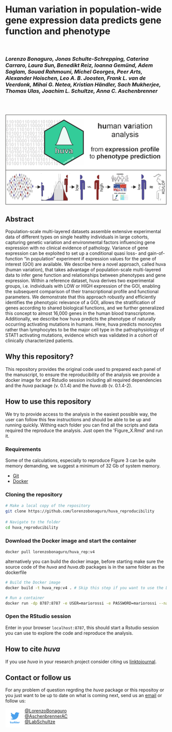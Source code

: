 # Human variation in population-wide gene expression data predicts gene function and phenotype
</br>
 
### *Lorenzo Bonaguro, Jonas Schulte-Schrepping, Caterina Carraro, Laura Sun, Benedikt Reiz, Ioanna Gemünd, Adem Saglam, Souad Rahmouni, Michel Georges, Peer Arts, Alexander Hoischen, Leo A. B. Joosten, Frank L. van de Veerdonk, Mihai G. Netea, Kristian Händler, Sach Mukherjee, Thomas Ulas, Joachim L. Schultze, Anna C. Aschenbrenner*

</br></br>


![image](./images/abstract.png)

## Abstract
Population-scale multi-layered datasets assemble extensive experimental data of different types on single healthy individuals in large cohorts, capturing genetic variation and environmental factors influencing gene expression with no clinical evidence of pathology. Variance of gene expression can be exploited to set up a conditional quasi loss- and gain-of-function “in population” experiment if expression values for the gene of interest (GOI) are available. We describe here a novel approach, called huva (human variation), that takes advantage of population-scale multi-layered data to infer gene function and relationships between phenotypes and gene expression. Within a reference dataset, huva derives two experimental groups, i.e. individuals with LOW or HIGH expression of the GOI, enabling the subsequent comparison of their transcriptional profile and functional parameters. We demonstrate that this approach robustly and efficiently identifies the phenotypic relevance of a GOI, allows the stratification of genes according to shared biological functions, and we further generalized this concept to almost 16,000 genes in the human blood transcriptome. Additionally, we describe how huva predicts the phenotype of naturally occurring activating mutations in humans. Here, huva predicts monocytes rather than lymphocytes to be the major cell type in the pathophysiology of STAT1 activating mutations, evidence which was validated in a cohort of clinically characterized patients.

## Why this repository?
This repository provides the original code used to prepared each panel of the manuscript, to ensure the reproducibility of the analysis we provide a docker image for and Rstudio session including all required dependencies and the *huva* package (v. 0.1.4) and the *huva.db* (v. 0.1.4-2).

## How to use this repository
We try to provide access to the analysis in the easiest possible way, the user can follow this few instructions and should be able to be up and running quickly. Withing each folder you can find all the scripts and data required the reproduce the analysis. Just open the 'Figure_X.Rmd' and run it.  

### Requirements
Some of the calculations, especially to reproduce Figure 3 can be quite memory demanding, we suggest a minimum of 32 Gb of system memory.
- [Git](https://git-scm.com/)
- [Docker](https://www.docker.com/)

### Cloning the repository
```sh
# Make a local copy of the repository
git clone https://github.com/lorenzobonaguro/huva_reproducibility

# Navigate to the folder
cd huva_reproducibility
```
### Download the Docker image and start the container
```
docker pull lorenzobonaguro/huva_rep:v4
```

alternatively you can build the docker image, before starting make sure the source code of the *huva* and *huva.db* packages is in the same folder as the dockerfile
```sh
# Build the Docker image
docker build -t huva_rep:v4 . # Skip this step if you want to use the Docker image from DockerHub
```

```sh
# Run a container
docker run -dp 8787:8787 -e USER=mariorossi -e PASSWORD=mariorossi --name rep_huva -v 'your_directory':/home/mariorossi/data/ rep:v01
```

### Open the RStudio session
Enter in your browser `localhost:8787`, this should start a Rstudio session you can use to explore the code and reproduce the analysis.

## How to cite *huva*
If you use *huva* in your research project consider citing us [linktojournal](https://www.cell.com/iscience/fulltext/S2589-0042(22)01600-5#%20).

## Contact or follow us
For any problem of question regrding the *huva* package or this repositoy or you just want to be up to date on what is coming next, send us an [email](mailto:lorenzobonaguro@uni-bonn.de) or follow us:  

<img src="./images/twitter.png" width="12%" style="float: left;">  

[@LorenzoBonaguro](https://twitter.com/LorenzoBonaguro)  
[@AschenbrennerAC](https://twitter.com/AschenbrennerAC)  
[@LabSchultze](https://twitter.com/LabSchultze)